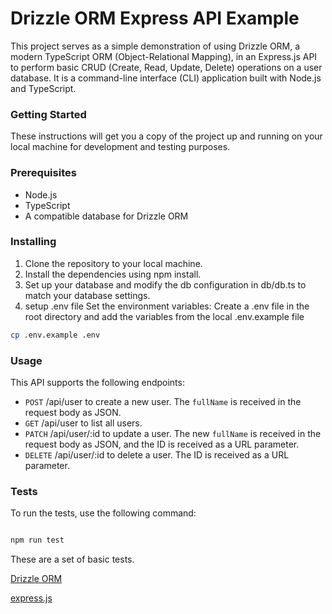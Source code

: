 # Drizzle ORM Express API Example

This project serves as a simple demonstration of using Drizzle ORM, a modern TypeScript ORM (Object-Relational Mapping), in an Express.js API to perform basic CRUD (Create, Read, Update, Delete) operations on a user database. It is a command-line interface (CLI) application built with Node.js and TypeScript.

### Getting Started

These instructions will get you a copy of the project up and running on your local machine for development and testing purposes.

### Prerequisites

- Node.js
- TypeScript
- A compatible database for Drizzle ORM

### Installing

1.  Clone the repository to your local machine.
2.  Install the dependencies using npm install.
3.  Set up your database and modify the db configuration in db/db.ts to match your database settings.
4. setup .env file
Set the environment variables: Create a .env file in the root directory and add the variables from the local .env.example file


```bash
cp .env.example .env

```

### Usage

This API supports the following endpoints:

- `POST` /api/user to create a new user. The `fullName` is received in the request body as JSON.
- `GET` /api/user to list all users.
- `PATCH` /api/user/:id to update a user. The new `fullName` is received in the request body as JSON, and the ID is received as a URL parameter.
- `DELETE` /api/user/:id to delete a user. The ID is received as a URL parameter.




### Tests

To run the tests, use the following command:

```bash

npm run test

```

These are a set of basic tests.




[Drizzle ORM](https://orm.drizzle.team/)

[express.js](https://expressjs.com/)
